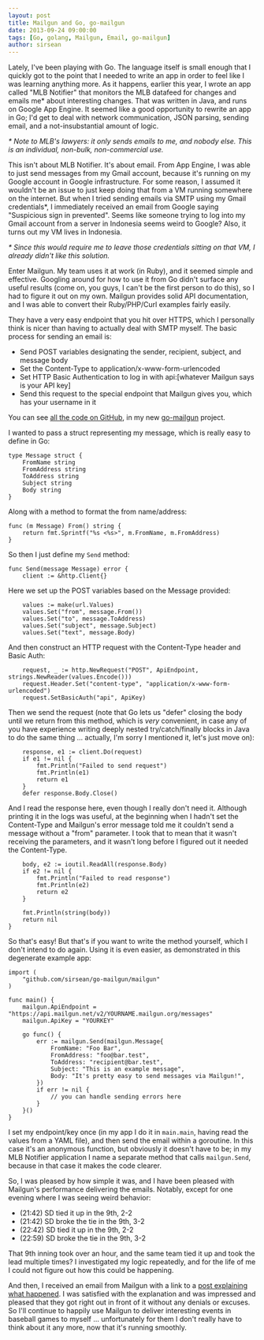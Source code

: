 ```yaml
---
layout: post
title: Mailgun and Go, go-mailgun
date: 2013-09-24 09:00:00
tags: [Go, golang, Mailgun, Email, go-mailgun]
author: sirsean
---
```


Lately, I've been playing with Go. The language itself is small enough that I quickly got to the point that I needed to write an app in order to feel like I was learning anything more. As it happens, earlier this year, I wrote an app called "MLB Notifier" that monitors the MLB datafeed for changes and emails me* about interesting changes. That was written in Java, and runs on Google App Engine. It seemed like a good opportunity to rewrite an app in Go; I'd get to deal with network communication, JSON parsing, sending email, and a not-insubstantial amount of logic.

_* Note to MLB's lawyers: it only sends emails to me, and nobody else. This is an individual, non-bulk, non-commercial use._

This isn't about MLB Notifier. It's about email. From App Engine, I was able to just send messages from my Gmail account, because it's running on my Google account in Google infrastructure. For some reason, I assumed it wouldn't be an issue to just keep doing that from a VM running somewhere on the internet. But when I tried sending emails via SMTP using my Gmail credentials*, I immediately received an email from Google saying "Suspicious sign in prevented". Seems like someone trying to log into my Gmail account from a server in Indonesia seems weird to Google? Also, it turns out my VM lives in Indonesia.

_* Since this would require me to leave those credentials sitting on that VM, I already didn't like this solution._

Enter Mailgun. My team uses it at work (in Ruby), and it seemed simple and effective. Googling around for how to use it from Go didn't surface any useful results (come on, you guys, I can't be the first person to do this), so I had to figure it out on my own. Mailgun provides solid API documentation, and I was able to convert their Ruby/PHP/Curl examples fairly easily.

They have a very easy endpoint that you hit over HTTPS, which I personally think is nicer than having to actually deal with SMTP myself. The basic process for sending an email is:

* Send POST variables designating the sender, recipient, subject, and message body
* Set the Content-Type to application/x-www-form-urlencoded
* Set HTTP Basic Authentication to log in with api:\[whatever Mailgun says is your API key\]
* Send this request to the special endpoint that Mailgun gives you, which has your username in it

You can see [all the code on GitHub](https://github.com/sirsean/go-mailgun/blob/master/mailgun/mailgun.go), in my new [go-mailgun](https://github.com/sirsean/go-mailgun) project.

I wanted to pass a struct representing my message, which is really easy to define in Go:

    type Message struct {
        FromName string
        FromAddress string
        ToAddress string
        Subject string
        Body string
    }

Along with a method to format the from name/address:

    func (m Message) From() string {
        return fmt.Sprintf("%s <%s>", m.FromName, m.FromAddress)
    }

So then I just define my ```Send``` method:

    func Send(message Message) error {
        client := &http.Client{}

Here we set up the POST variables based on the Message provided:

        values := make(url.Values)
        values.Set("from", message.From())
        values.Set("to", message.ToAddress)
        values.Set("subject", message.Subject)
        values.Set("text", message.Body)

And then construct an HTTP request with the Content-Type header and Basic Auth:

        request, _ := http.NewRequest("POST", ApiEndpoint, strings.NewReader(values.Encode()))
        request.Header.Set("content-type", "application/x-www-form-urlencoded")
        request.SetBasicAuth("api", ApiKey)

Then we send the request (note that Go lets us "defer" closing the body until we return from this method, which is _very_ convenient, in case any of you have experience writing deeply nested try/catch/finally blocks in Java to do the same thing ... actually, I'm sorry I mentioned it, let's just move on):

        response, e1 := client.Do(request)
        if e1 != nil {
            fmt.Println("Failed to send request")
            fmt.Println(e1)
            return e1
        }
        defer response.Body.Close()

And I read the response here, even though I really don't need it. Although printing it in the logs was useful, at the beginning when I hadn't set the Content-Type and Mailgun's error message told me it couldn't send a message without a "from" parameter. I took that to mean that it wasn't receiving the parameters, and it wasn't long before I figured out it needed the Content-Type.

        body, e2 := ioutil.ReadAll(response.Body)
        if e2 != nil {
            fmt.Println("Failed to read response")
            fmt.Println(e2)
            return e2
        }

        fmt.Println(string(body))
        return nil
    }

So that's easy! But that's if you want to write the method yourself, which I don't intend to do again. Using it is even easier, as demonstrated in this degenerate example app:

    import (
        "github.com/sirsean/go-mailgun/mailgun"
    )

    func main() {
        mailgun.ApiEndpoint = "https://api.mailgun.net/v2/YOURNAME.mailgun.org/messages"
        mailgun.ApiKey = "YOURKEY"

        go func() {
            err := mailgun.Send(mailgun.Message{
                FromName: "Foo Bar",
                FromAddress: "foo@bar.test",
                ToAddress: "recipient@bar.test",
                Subject: "This is an example message",
                Body: "It's pretty easy to send messages via Mailgun!",
            })
            if err != nil {
                // you can handle sending errors here
            }
        }()
    }


I set my endpoint/key once (in my app I do it in ```main.main```, having read the values from a YAML file), and then send the email within a goroutine. In this case it's an anonymous function, but obviously it doesn't have to be; in my MLB Notifier application I name a separate method that calls ```mailgun.Send```, because in that case it makes the code clearer.

So, I was pleased by how simple it was, and I have been pleased with Mailgun's performance delivering the emails. Notably, except for one evening where I was seeing weird behavior:

* (21:42) SD tied it up in the 9th, 2-2
* (21:42) SD broke the tie in the 9th, 3-2
* (22:42) SD tied it up in the 9th, 2-2
* (22:59) SD broke the tie in the 9th, 3-2

That 9th inning took over an hour, and the same team tied it up and took the lead multiple times? I investigated my logic repeatedly, and for the life of me I could not figure out how this could be happening.

And then, I received an email from Mailgun with a link to a [post explaining what happened](http://blog.mailgun.com/post/what-happened-yesterday-and-what-we-are-doing-about-it/). I was satisfied with the explanation and was impressed and pleased that they got right out in front of it without any denials or excuses. So I'll continue to happily use Mailgun to deliver interesting events in baseball games to myself ... unfortunately for them I don't really have to think about it any more, now that it's running smoothly.
